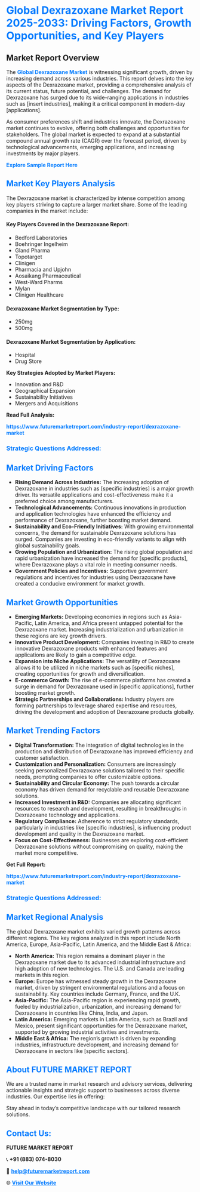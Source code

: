<h1 style="color: #007BFF;">Global Dexrazoxane Market Report 2025-2033: Driving Factors, Growth Opportunities, and Key Players</h1>

<section id="overview">
<h2>Market Report Overview</h2>
<p>The <a href="https://www.futuremarketreport.com/industry-report/dexrazoxane-market" style="color: #007BFF; text-decoration: none;"><strong>Global Dexrazoxane Market</strong></a> is witnessing significant growth, driven by increasing demand across various industries. This report delves into the key aspects of the Dexrazoxane market, providing a comprehensive analysis of its current status, future potential, and challenges. The demand for Dexrazoxane has surged due to its wide-ranging applications in industries such as [insert industries], making it a critical component in modern-day [applications].</p>
<p>As consumer preferences shift and industries innovate, the Dexrazoxane market continues to evolve, offering both challenges and opportunities for stakeholders. The global market is expected to expand at a substantial compound annual growth rate (CAGR) over the forecast period, driven by technological advancements, emerging applications, and increasing investments by major players.</p>
</section>

<section id="overview">
<p><a href="https://www.futuremarketreport.com/request-sample/reportId=77403" style="color: #007BFF; text-decoration: none;"><strong>Explore Sample Report Here</strong></a></p>
</section>

<section id="key-players">
<h2 style="color: #007BFF;">Market Key Players Analysis</h2>
<p>The Dexrazoxane market is characterized by intense competition among key players striving to capture a larger market share. Some of the leading companies in the market include:</p>
<h4>Key Players Covered in the Dexrazoxane Report:</h4>
<ul><li>Bedford Laboratories</li><li>Boehringer Ingelheim</li><li>Gland Pharma</li><li>Topotarget</li><li>Clinigen</li><li>Pharmacia and Upjohn</li><li>Aosaikang Pharmaceutical</li><li>West-Ward Pharms</li><li>Mylan</li><li>Clinigen Healthcare</li></ul>
<h4>Dexrazoxane Market Segmentation by Type:</h4>
<ul><li>250mg</li><li>500mg</li></ul>

<h4>Dexrazoxane Market Segmentation by Application:</h4>
<ul><li>Hospital</li><li>Drug Store</li></ul>
<p><strong>Key Strategies Adopted by Market Players:</strong></p>
<ul>
<li>Innovation and R&D</li>
<li>Geographical Expansion</li>
<li>Sustainability Initiatives</li>
<li>Mergers and Acquisitions</li>
</ul>
</section>

<section>
<p><strong>Read Full Analysis: </strong></p><a href="https://www.futuremarketreport.com/industry-report/dexrazoxane-market" style="color: #007BFF; text-decoration: none;"><strong>https://www.futuremarketreport.com/industry-report/dexrazoxane-market</strong></a>
<h3 style="color: #007BFF;">Strategic Questions Addressed:</h3>
</section>

<section id="driving-factors">
<h2 style="color: #007BFF;">Market Driving Factors</h2>
<ul>
<li><strong>Rising Demand Across Industries:</strong> The increasing adoption of Dexrazoxane in industries such as [specific industries] is a major growth driver. Its versatile applications and cost-effectiveness make it a preferred choice among manufacturers.</li>
<li><strong>Technological Advancements:</strong> Continuous innovations in production and application technologies have enhanced the efficiency and performance of Dexrazoxane, further boosting market demand.</li>
<li><strong>Sustainability and Eco-Friendly Initiatives:</strong> With growing environmental concerns, the demand for sustainable Dexrazoxane solutions has surged. Companies are investing in eco-friendly variants to align with global sustainability goals.</li>
<li><strong>Growing Population and Urbanization:</strong> The rising global population and rapid urbanization have increased the demand for [specific products], where Dexrazoxane plays a vital role in meeting consumer needs.</li>
<li><strong>Government Policies and Incentives:</strong> Supportive government regulations and incentives for industries using Dexrazoxane have created a conducive environment for market growth.</li>
</ul>
</section>

<section id="growth-opportunities">
<h2 style="color: #007BFF;">Market Growth Opportunities</h2>
<ul>
<li><strong>Emerging Markets:</strong> Developing economies in regions such as Asia-Pacific, Latin America, and Africa present untapped potential for the Dexrazoxane market. Increasing industrialization and urbanization in these regions are key growth drivers.</li>
<li><strong>Innovative Product Development:</strong> Companies investing in R&D to create innovative Dexrazoxane products with enhanced features and applications are likely to gain a competitive edge.</li>
<li><strong>Expansion into Niche Applications:</strong> The versatility of Dexrazoxane allows it to be utilized in niche markets such as [specific niches], creating opportunities for growth and diversification.</li>
<li><strong>E-commerce Growth:</strong> The rise of e-commerce platforms has created a surge in demand for Dexrazoxane used in [specific applications], further boosting market growth.</li>
<li><strong>Strategic Partnerships and Collaborations:</strong> Industry players are forming partnerships to leverage shared expertise and resources, driving the development and adoption of Dexrazoxane products globally.</li>
</ul>
</section>

<section id="trending-factors">
<h2 style="color: #007BFF;">Market Trending Factors</h2>
<ul>
<li><strong>Digital Transformation:</strong> The integration of digital technologies in the production and distribution of Dexrazoxane has improved efficiency and customer satisfaction.</li>
<li><strong>Customization and Personalization:</strong> Consumers are increasingly seeking personalized Dexrazoxane solutions tailored to their specific needs, prompting companies to offer customizable options.</li>
<li><strong>Sustainability and Circular Economy:</strong> The push towards a circular economy has driven demand for recyclable and reusable Dexrazoxane solutions.</li>
<li><strong>Increased Investment in R&D:</strong> Companies are allocating significant resources to research and development, resulting in breakthroughs in Dexrazoxane technology and applications.</li>
<li><strong>Regulatory Compliance:</strong> Adherence to strict regulatory standards, particularly in industries like [specific industries], is influencing product development and quality in the Dexrazoxane market.</li>
<li><strong>Focus on Cost-Effectiveness:</strong> Businesses are exploring cost-efficient Dexrazoxane solutions without compromising on quality, making the market more competitive.</li>
</ul>
</section>

<section>
<p><strong>Get Full Report: </strong></p><a href="https://www.futuremarketreport.com/industry-report/dexrazoxane-market" style="color: #007BFF; text-decoration: none;"><strong>https://www.futuremarketreport.com/industry-report/dexrazoxane-market</strong></a>
<h3 style="color: #007BFF;">Strategic Questions Addressed:</h3>
</section>


<section id="regional-analysis">
<h2 style="color: #007BFF;">Market Regional Analysis</h2>
<p>The global Dexrazoxane market exhibits varied growth patterns across different regions. The key regions analyzed in this report include North America, Europe, Asia-Pacific, Latin America, and the Middle East & Africa:</p>
<ul>
<li><strong>North America:</strong> This region remains a dominant player in the Dexrazoxane market due to its advanced industrial infrastructure and high adoption of new technologies. The U.S. and Canada are leading markets in this region.</li>
<li><strong>Europe:</strong> Europe has witnessed steady growth in the Dexrazoxane market, driven by stringent environmental regulations and a focus on sustainability. Key countries include Germany, France, and the U.K.</li>
<li><strong>Asia-Pacific:</strong> The Asia-Pacific region is experiencing rapid growth, fueled by industrialization, urbanization, and increasing demand for Dexrazoxane in countries like China, India, and Japan.</li>
<li><strong>Latin America:</strong> Emerging markets in Latin America, such as Brazil and Mexico, present significant opportunities for the Dexrazoxane market, supported by growing industrial activities and investments.</li>
<li><strong>Middle East & Africa:</strong> The region’s growth is driven by expanding industries, infrastructure development, and increasing demand for Dexrazoxane in sectors like [specific sectors].</li>
</ul>
</section>

<footer>
<h2 style="color: #007BFF;">About FUTURE MARKET REPORT</h2>
<p>We are a trusted name in market research and advisory services, delivering actionable insights and strategic support to businesses across diverse industries. Our expertise lies in offering:</p>

<p>Stay ahead in today’s competitive landscape with our tailored research solutions.</p>

<h2 style="color: #007BFF;">Contact Us:</h2>
<p><strong>FUTURE MARKET REPORT</strong></p>
<p>📞 <strong>+91 (883) 074-8030</strong></p>
<p>📧 <strong><a href="mailto:help@futuremarketreport.com" style="color: #007BFF;">help@futuremarketreport.com</a></strong></p>
<p>🌐 <strong><a href="https://www.futuremarketreport.com/" style="color: #007BFF;">Visit Our Website</a></strong></p>
</footer>